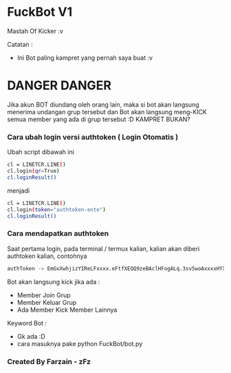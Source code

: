 # FuckBot V1
Mastah Of Kicker :v

Catatan : 
- Ini Bot paling kampret yang pernah saya buat :v

# DANGER DANGER
Jika akun BOT diundang oleh orang lain, maka si bot akan langsung menerima undangan grup tersebut dan Bot akan langsung meng-KICK semua member yang ada di grup tersebut :D KAMPRET BUKAN?

### Cara ubah login versi authtoken ( Login Otomatis )
Ubah script dibawah ini
```bash
cl = LINETCR.LINE()
cl.login(qr=True)
cl.loginResult()
```
menjadi
```bash
cl = LINETCR.LINE()
cl.login(token="authtoken-ente")
cl.loginResult()
```

### Cara mendapatkan authtoken
Saat pertama login, pada terminal / termux kalian, kalian akan diberi authtoken kalian, contohnya
```bash
authToken -> EmGxXwhjizYIReLFxxxx.eFtfXEQQ9zeBAclHFogALq.3sv5woAxxxxHYXBJFxxxxxxxPToPfzUNv2VYvSXXXX=
```

Bot akan langsung kick jika ada :
- Member Join Grup
- Member Keluar Grup
- Ada Member Kick Member Lainnya

Keyword Bot :
- Gk ada :D
- cara masuknya pake python FuckBot/bot.py

### Created By Farzain - zFz
